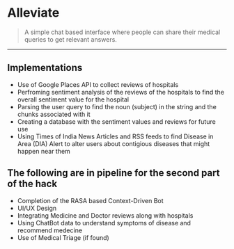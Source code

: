 # Alleviate
> <Subtitle>
> A simple chat based interface where people can share their medical queries to get relevant answers.
---
  
## Implementations

* Use of Google Places API to collect reviews of hospitals
* Perfroming sentiment analysis of the reviews of the hospitals to find the overall sentiment value for the hospital
* Parsing the user query to find the noun (subject) in the string and the chunks associated with it
* Creating a database with the sentiment values and reviews for future use
* Using Times of India News Articles and RSS feeds to find Disease in Area (DIA) Alert to alter users about contigious diseases that might happen near them

## The following are in pipeline for the second part of the hack

* Completion of the RASA based Context-Driven Bot
* UI/UX Design
* Integrating Medicine and Doctor reviews along with hospitals
* Using ChatBot data to understand symptoms of disease and recommend medecine
* Use of Medical Triage (if found)
